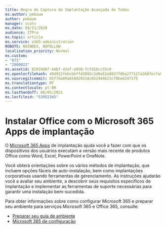 ```yaml
---
title: Regra de Captura de Implantação Avançada de Todas
ms.author: pebaum
author: pebaum
manager: scotv
ms.date: 04/21/2020
audience: ITPro
ms.topic: article
ms.service: o365-administration
ROBOTS: NOINDEX, NOFOLLOW
localization_priority: Normal
ms.custom:
- "871"
- "2000022"
ms.assetid: 82019d6f-44bf-41ef-a950-fcfd1bcc55c0
ms.openlocfilehash: 49d922febcbbff43092c3d8a52a8037f8ba2f7127a2687ec7a85094c76e63400
ms.sourcegitcommit: b5f7da89a650d2915dc652449623c78be6247175
ms.translationtype: MT
ms.contentlocale: pt-BR
ms.lasthandoff: 08/05/2021
ms.locfileid: "53952345"
---
```

# <a name="install-office-with-the-microsoft-365-apps-deployment-advisor"></a>Instalar Office com o Microsoft 365 Apps de implantação

O [Microsoft 365 Apps](https://go.microsoft.com/fwlink/?linkid=2145748) de implantação ajuda você a fazer com que os dispositivos dos usuários executam a versão mais recente de produtos Office como Word, Excel, PowerPoint e OneNote.
  
Você obterá orientações sobre os vários métodos de implantação, que incluem opções fáceis de auto-instalação, bem como implantações corporativas usando ferramentas de gerenciamento. As instruções ajudarão você a avaliar seu ambiente, a descobrir seus requisitos específicos de implantação e implementar as ferramentas de suporte necessárias para garantir uma instalação bem-sucedida.
  
Para obter informações sobre como configurar Microsoft 365 e preparar seu ambiente para serviços Microsoft 365 e Office 365, consulte:

- [Preparar seu guia de ambiente](https://go.microsoft.com/fwlink/?linkid=2005213)
- [Microsoft 365 de configuração](https://go.microsoft.com/fwlink/?linkid=2072646)
